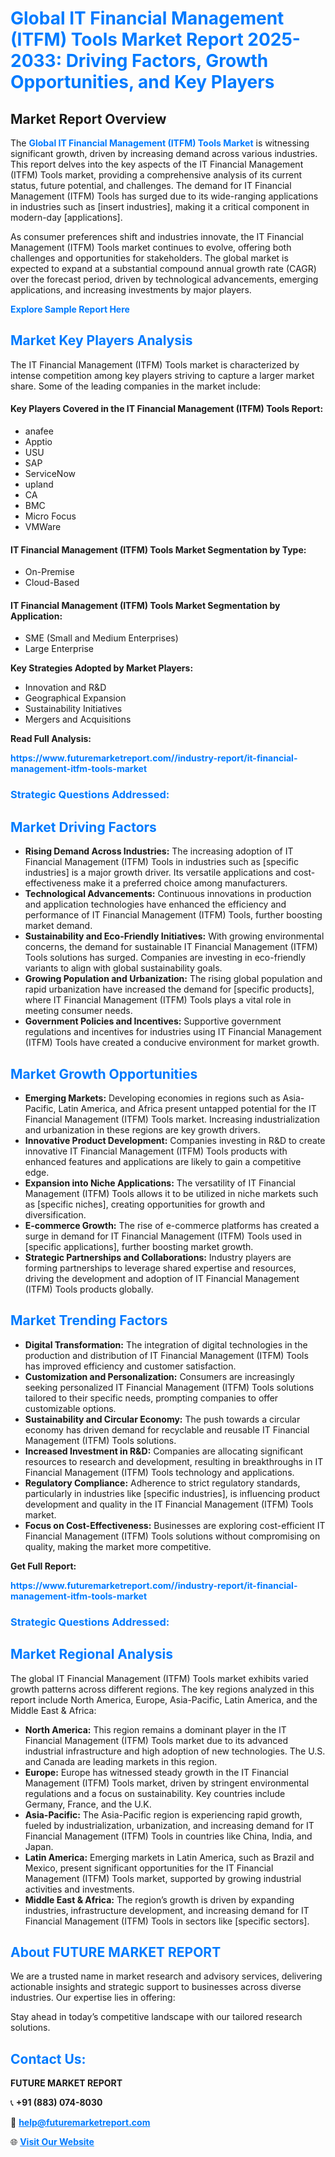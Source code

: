<h1 style="color: #007BFF;">Global IT Financial Management (ITFM) Tools Market Report 2025-2033: Driving Factors, Growth Opportunities, and Key Players</h1>

<section id="overview">
<h2>Market Report Overview</h2>
<p>The <a href="https://www.futuremarketreport.com//industry-report/it-financial-management-itfm-tools-market" style="color: #007BFF; text-decoration: none;"><strong>Global IT Financial Management (ITFM) Tools Market</strong></a> is witnessing significant growth, driven by increasing demand across various industries. This report delves into the key aspects of the IT Financial Management (ITFM) Tools market, providing a comprehensive analysis of its current status, future potential, and challenges. The demand for IT Financial Management (ITFM) Tools has surged due to its wide-ranging applications in industries such as [insert industries], making it a critical component in modern-day [applications].</p>
<p>As consumer preferences shift and industries innovate, the IT Financial Management (ITFM) Tools market continues to evolve, offering both challenges and opportunities for stakeholders. The global market is expected to expand at a substantial compound annual growth rate (CAGR) over the forecast period, driven by technological advancements, emerging applications, and increasing investments by major players.</p>
</section>

<section id="overview">
<p><a href="https://www.futuremarketreport.com//request-sample/reportId=61017" style="color: #007BFF; text-decoration: none;"><strong>Explore Sample Report Here</strong></a></p>
</section>

<section id="key-players">
<h2 style="color: #007BFF;">Market Key Players Analysis</h2>
<p>The IT Financial Management (ITFM) Tools market is characterized by intense competition among key players striving to capture a larger market share. Some of the leading companies in the market include:</p>
<h4>Key Players Covered in the IT Financial Management (ITFM) Tools Report:</h4>
<ul><li>anafee</li><li>Apptio</li><li>USU</li><li>SAP</li><li>ServiceNow</li><li>upland</li><li>CA</li><li>BMC</li><li>Micro Focus</li><li>VMWare</li></ul>
<h4>IT Financial Management (ITFM) Tools Market Segmentation by Type:</h4>
<ul><li>On-Premise</li><li>Cloud-Based</li></ul>

<h4>IT Financial Management (ITFM) Tools Market Segmentation by Application:</h4>
<ul><li>SME (Small and Medium Enterprises)</li><li>Large Enterprise</li></ul>
<p><strong>Key Strategies Adopted by Market Players:</strong></p>
<ul>
<li>Innovation and R&D</li>
<li>Geographical Expansion</li>
<li>Sustainability Initiatives</li>
<li>Mergers and Acquisitions</li>
</ul>
</section>

<section>
<p><strong>Read Full Analysis: </strong></p><a href="https://www.futuremarketreport.com//industry-report/it-financial-management-itfm-tools-market" style="color: #007BFF; text-decoration: none;"><strong>https://www.futuremarketreport.com//industry-report/it-financial-management-itfm-tools-market</strong></a>
<h3 style="color: #007BFF;">Strategic Questions Addressed:</h3>
</section>

<section id="driving-factors">
<h2 style="color: #007BFF;">Market Driving Factors</h2>
<ul>
<li><strong>Rising Demand Across Industries:</strong> The increasing adoption of IT Financial Management (ITFM) Tools in industries such as [specific industries] is a major growth driver. Its versatile applications and cost-effectiveness make it a preferred choice among manufacturers.</li>
<li><strong>Technological Advancements:</strong> Continuous innovations in production and application technologies have enhanced the efficiency and performance of IT Financial Management (ITFM) Tools, further boosting market demand.</li>
<li><strong>Sustainability and Eco-Friendly Initiatives:</strong> With growing environmental concerns, the demand for sustainable IT Financial Management (ITFM) Tools solutions has surged. Companies are investing in eco-friendly variants to align with global sustainability goals.</li>
<li><strong>Growing Population and Urbanization:</strong> The rising global population and rapid urbanization have increased the demand for [specific products], where IT Financial Management (ITFM) Tools plays a vital role in meeting consumer needs.</li>
<li><strong>Government Policies and Incentives:</strong> Supportive government regulations and incentives for industries using IT Financial Management (ITFM) Tools have created a conducive environment for market growth.</li>
</ul>
</section>

<section id="growth-opportunities">
<h2 style="color: #007BFF;">Market Growth Opportunities</h2>
<ul>
<li><strong>Emerging Markets:</strong> Developing economies in regions such as Asia-Pacific, Latin America, and Africa present untapped potential for the IT Financial Management (ITFM) Tools market. Increasing industrialization and urbanization in these regions are key growth drivers.</li>
<li><strong>Innovative Product Development:</strong> Companies investing in R&D to create innovative IT Financial Management (ITFM) Tools products with enhanced features and applications are likely to gain a competitive edge.</li>
<li><strong>Expansion into Niche Applications:</strong> The versatility of IT Financial Management (ITFM) Tools allows it to be utilized in niche markets such as [specific niches], creating opportunities for growth and diversification.</li>
<li><strong>E-commerce Growth:</strong> The rise of e-commerce platforms has created a surge in demand for IT Financial Management (ITFM) Tools used in [specific applications], further boosting market growth.</li>
<li><strong>Strategic Partnerships and Collaborations:</strong> Industry players are forming partnerships to leverage shared expertise and resources, driving the development and adoption of IT Financial Management (ITFM) Tools products globally.</li>
</ul>
</section>

<section id="trending-factors">
<h2 style="color: #007BFF;">Market Trending Factors</h2>
<ul>
<li><strong>Digital Transformation:</strong> The integration of digital technologies in the production and distribution of IT Financial Management (ITFM) Tools has improved efficiency and customer satisfaction.</li>
<li><strong>Customization and Personalization:</strong> Consumers are increasingly seeking personalized IT Financial Management (ITFM) Tools solutions tailored to their specific needs, prompting companies to offer customizable options.</li>
<li><strong>Sustainability and Circular Economy:</strong> The push towards a circular economy has driven demand for recyclable and reusable IT Financial Management (ITFM) Tools solutions.</li>
<li><strong>Increased Investment in R&D:</strong> Companies are allocating significant resources to research and development, resulting in breakthroughs in IT Financial Management (ITFM) Tools technology and applications.</li>
<li><strong>Regulatory Compliance:</strong> Adherence to strict regulatory standards, particularly in industries like [specific industries], is influencing product development and quality in the IT Financial Management (ITFM) Tools market.</li>
<li><strong>Focus on Cost-Effectiveness:</strong> Businesses are exploring cost-efficient IT Financial Management (ITFM) Tools solutions without compromising on quality, making the market more competitive.</li>
</ul>
</section>

<section>
<p><strong>Get Full Report: </strong></p><a href="https://www.futuremarketreport.com//industry-report/it-financial-management-itfm-tools-market" style="color: #007BFF; text-decoration: none;"><strong>https://www.futuremarketreport.com//industry-report/it-financial-management-itfm-tools-market</strong></a>
<h3 style="color: #007BFF;">Strategic Questions Addressed:</h3>
</section>


<section id="regional-analysis">
<h2 style="color: #007BFF;">Market Regional Analysis</h2>
<p>The global IT Financial Management (ITFM) Tools market exhibits varied growth patterns across different regions. The key regions analyzed in this report include North America, Europe, Asia-Pacific, Latin America, and the Middle East & Africa:</p>
<ul>
<li><strong>North America:</strong> This region remains a dominant player in the IT Financial Management (ITFM) Tools market due to its advanced industrial infrastructure and high adoption of new technologies. The U.S. and Canada are leading markets in this region.</li>
<li><strong>Europe:</strong> Europe has witnessed steady growth in the IT Financial Management (ITFM) Tools market, driven by stringent environmental regulations and a focus on sustainability. Key countries include Germany, France, and the U.K.</li>
<li><strong>Asia-Pacific:</strong> The Asia-Pacific region is experiencing rapid growth, fueled by industrialization, urbanization, and increasing demand for IT Financial Management (ITFM) Tools in countries like China, India, and Japan.</li>
<li><strong>Latin America:</strong> Emerging markets in Latin America, such as Brazil and Mexico, present significant opportunities for the IT Financial Management (ITFM) Tools market, supported by growing industrial activities and investments.</li>
<li><strong>Middle East & Africa:</strong> The region’s growth is driven by expanding industries, infrastructure development, and increasing demand for IT Financial Management (ITFM) Tools in sectors like [specific sectors].</li>
</ul>
</section>

<footer>
<h2 style="color: #007BFF;">About FUTURE MARKET REPORT</h2>
<p>We are a trusted name in market research and advisory services, delivering actionable insights and strategic support to businesses across diverse industries. Our expertise lies in offering:</p>

<p>Stay ahead in today’s competitive landscape with our tailored research solutions.</p>

<h2 style="color: #007BFF;">Contact Us:</h2>
<p><strong>FUTURE MARKET REPORT</strong></p>
<p>📞 <strong>+91 (883) 074-8030</strong></p>
<p>📧 <strong><a href="mailto:help@futuremarketreport.com" style="color: #007BFF;">help@futuremarketreport.com</a></strong></p>
<p>🌐 <strong><a href="https://www.futuremarketreport.com/" style="color: #007BFF;">Visit Our Website</a></strong></p>
</footer>